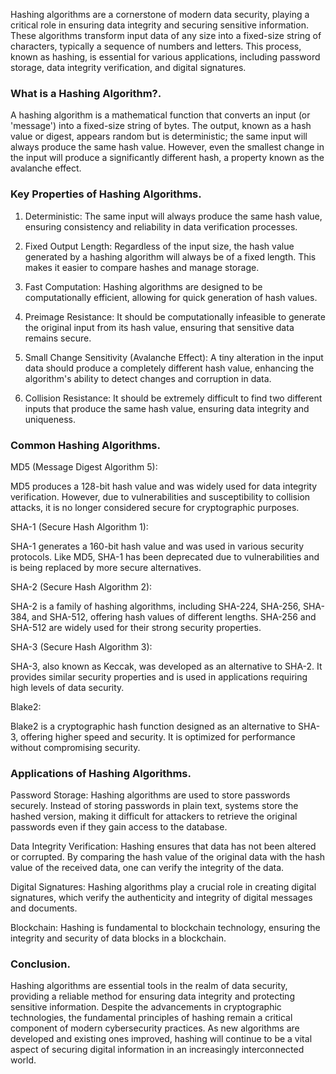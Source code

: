 Hashing algorithms are a cornerstone of modern data security, playing a critical role in ensuring data integrity and securing sensitive information. These algorithms transform input data of any size into a fixed-size string of characters, typically a sequence of numbers and letters. This process, known as hashing, is essential for various applications, including password storage, data integrity verification, and digital signatures.

### What is a Hashing Algorithm?.

A hashing algorithm is a mathematical function that converts an input (or 'message') into a fixed-size string of bytes. The output, known as a hash value or digest, appears random but is deterministic; the same input will always produce the same hash value. However, even the smallest change in the input will produce a significantly different hash, a property known as the avalanche effect.

### Key Properties of Hashing Algorithms.
 
1. Deterministic:
The same input will always produce the same hash value, ensuring consistency and reliability in data verification processes.

2. Fixed Output Length:
Regardless of the input size, the hash value generated by a hashing algorithm will always be of a fixed length. This makes it easier to compare hashes and manage storage.

3. Fast Computation:
Hashing algorithms are designed to be computationally efficient, allowing for quick generation of hash values.

4. Preimage Resistance:
It should be computationally infeasible to generate the original input from its hash value, ensuring that sensitive data remains secure.

5. Small Change Sensitivity (Avalanche Effect):
A tiny alteration in the input data should produce a completely different hash value, enhancing the algorithm's ability to detect changes and corruption in data.

6. Collision Resistance:
It should be extremely difficult to find two different inputs that produce the same hash value, ensuring data integrity and uniqueness.

### Common Hashing Algorithms.

MD5 (Message Digest Algorithm 5):

MD5 produces a 128-bit hash value and was widely used for data integrity verification. However, due to vulnerabilities and susceptibility to collision attacks, it is no longer considered secure for cryptographic purposes.

SHA-1 (Secure Hash Algorithm 1):

SHA-1 generates a 160-bit hash value and was used in various security protocols. Like MD5, SHA-1 has been deprecated due to vulnerabilities and is being replaced by more secure alternatives.

SHA-2 (Secure Hash Algorithm 2):

SHA-2 is a family of hashing algorithms, including SHA-224, SHA-256, SHA-384, and SHA-512, offering hash values of different lengths. SHA-256 and SHA-512 are widely used for their strong security properties.

SHA-3 (Secure Hash Algorithm 3):

SHA-3, also known as Keccak, was developed as an alternative to SHA-2. It provides similar security properties and is used in applications requiring high levels of data security.

Blake2:

Blake2 is a cryptographic hash function designed as an alternative to SHA-3, offering higher speed and security. It is optimized for performance without compromising security.

### Applications of Hashing Algorithms.

Password Storage:
Hashing algorithms are used to store passwords securely. Instead of storing passwords in plain text, systems store the hashed version, making it difficult for attackers to retrieve the original passwords even if they gain access to the database.

Data Integrity Verification:
Hashing ensures that data has not been altered or corrupted. By comparing the hash value of the original data with the hash value of the received data, one can verify the integrity of the data.

Digital Signatures:
Hashing algorithms play a crucial role in creating digital signatures, which verify the authenticity and integrity of digital messages and documents.

Blockchain:
Hashing is fundamental to blockchain technology, ensuring the integrity and security of data blocks in a blockchain.

### Conclusion.

Hashing algorithms are essential tools in the realm of data security, providing a reliable method for ensuring data integrity and protecting sensitive information. Despite the advancements in cryptographic technologies, the fundamental principles of hashing remain a critical component of modern cybersecurity practices. As new algorithms are developed and existing ones improved, hashing will continue to be a vital aspect of securing digital information in an increasingly interconnected world.
